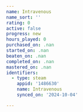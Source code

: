 ```yaml
---
name: Intravenous
name_sort: ''
rating: 0
active: false
progress: new
hours_played: 0
purchased_on: .nan
started_on: .nan
beaten_on: .nan
completed_on: .nan
mastered_on: .nan
identifiers:
  - type: steam
    appid: '1486630'
    name: Intravenous
    synced_on: '2024-10-04'

---
```

